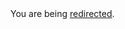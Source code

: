 <html><body>You are being <a href="https://raw.githubusercontent.com/codefellows/seattle-301d18/master/04-handlebars/README.md">redirected</a>.</body></html>